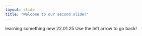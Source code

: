 ```yaml
---
layout: slide
title: "Welcome to our second slide!"
---
```

learning something new  22.01.25
Use the left arrow to go back!
